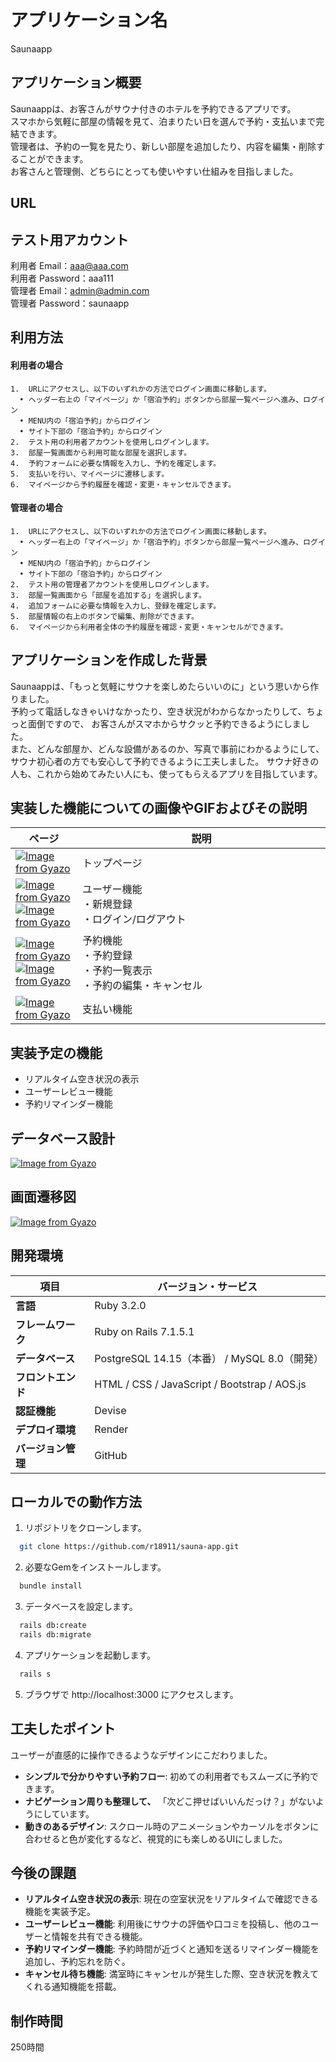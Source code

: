 # アプリケーション名
Saunaapp

## アプリケーション概要
Saunaappは、お客さんがサウナ付きのホテルを予約できるアプリです。
<br>スマホから気軽に部屋の情報を見て、泊まりたい日を選んで予約・支払いまで完結できます。
<br>管理者は、予約の一覧を見たり、新しい部屋を追加したり、内容を編集・削除することができます。
<br>お客さんと管理側、どちらにとっても使いやすい仕組みを目指しました。

## URL


## テスト用アカウント
利用者 Email：aaa@aaa.com
<br>利用者 Password：aaa111
<br>管理者 Email：admin@admin.com
<br>管理者 Password：saunaapp

## 利用方法
#### 利用者の場合<br>
	1.	URLにアクセスし、以下のいずれかの方法でログイン画面に移動します。
	  •	ヘッダー右上の「マイページ」か「宿泊予約」ボタンから部屋一覧ページへ進み、ログイン
	  •	MENU内の「宿泊予約」からログイン
	  •	サイト下部の「宿泊予約」からログイン
	2.	テスト用の利用者アカウントを使用しログインします。
	3.	部屋一覧画面から利用可能な部屋を選択します。
	4.	予約フォームに必要な情報を入力し、予約を確定します。
	5.	支払いを行い、マイページに遷移します。
	6.	マイページから予約履歴を確認・変更・キャンセルできます。

#### 管理者の場合<br>
	1.	URLにアクセスし、以下のいずれかの方法でログイン画面に移動します。
	  •	ヘッダー右上の「マイページ」か「宿泊予約」ボタンから部屋一覧ページへ進み、ログイン
	  •	MENU内の「宿泊予約」からログイン
	  •	サイト下部の「宿泊予約」からログイン
	2.	テスト用の管理者アカウントを使用しログインします。
	3.	部屋一覧画面から「部屋を追加する」を選択します。
	4.	追加フォームに必要な情報を入力し、登録を確定します。
	5.	部屋情報の右上のボタンで編集、削除ができます。
	6.	マイページから利用者全体の予約履歴を確認・変更・キャンセルができます。

## アプリケーションを作成した背景
Saunaappは、「もっと気軽にサウナを楽しめたらいいのに」という思いから作りました。
<br>予約って電話しなきゃいけなかったり、空き状況がわからなかったりして、ちょっと面倒ですので、
お客さんがスマホからサクッと予約できるようにしました。
<br>また、どんな部屋か、どんな設備があるのか、写真で事前にわかるようにして、
サウナ初心者の方でも安心して予約できるように工夫しました。
サウナ好きの人も、これから始めてみたい人にも、使ってもらえるアプリを目指しています。

## 実装した機能についての画像やGIFおよびその説明
|ページ|説明|
|---|------------------|
|[![Image from Gyazo](https://i.gyazo.com/67d4223f5383007d643fc617a9ab43db.gif)](https://gyazo.com/67d4223f5383007d643fc617a9ab43db)|トップページ　　　　　　　　　　　　　　　　　　　　　　|
|[![Image from Gyazo](https://i.gyazo.com/cd4986cd8a7d787b2b0c76752e9f1d55.gif)](https://gyazo.com/cd4986cd8a7d787b2b0c76752e9f1d55)[![Image from Gyazo](https://i.gyazo.com/63404e2b68cfe820ab1f7f23039d360b.gif)](https://gyazo.com/63404e2b68cfe820ab1f7f23039d360b)|ユーザー機能<br>・新規登録<br>・ログイン/ログアウト|
|[![Image from Gyazo](https://i.gyazo.com/2ff85349656ff8592dd73f045a0e1950.gif)](https://gyazo.com/2ff85349656ff8592dd73f045a0e1950)[![Image from Gyazo](https://i.gyazo.com/5be501aed9ab859666d6afb216772344.gif)](https://gyazo.com/5be501aed9ab859666d6afb216772344)|予約機能<br>・予約登録<br>・予約一覧表示<br>・予約の編集・キャンセル|
|[![Image from Gyazo](https://i.gyazo.com/d260100244d228aae79b4586894e14d4.gif)](https://gyazo.com/d260100244d228aae79b4586894e14d4)|支払い機能|

## 実装予定の機能
- リアルタイム空き状況の表示
- ユーザーレビュー機能
- 予約リマインダー機能

## データベース設計
[![Image from Gyazo](https://i.gyazo.com/31e282ea3873331f3cfb120bb8009910.png)](https://gyazo.com/31e282ea3873331f3cfb120bb8009910)


## 画面遷移図
[![Image from Gyazo](https://i.gyazo.com/01b243a14aae5172e991ca4c19e7f632.png)](https://gyazo.com/01b243a14aae5172e991ca4c19e7f632)


## 開発環境
| 項目               | バージョン・サービス |
|------------------|-----------------|
| **言語**        | Ruby 3.2.0 |
| **フレームワーク** | Ruby on Rails 7.1.5.1 |
| **データベース**  | PostgreSQL 14.15（本番） / MySQL 8.0（開発） |
| **フロントエンド** | HTML / CSS / JavaScript / Bootstrap / AOS.js |
| **認証機能**    | Devise |
| **デプロイ環境** | Render |
| **バージョン管理** | GitHub |

## ローカルでの動作方法

1. リポジトリをクローンします。
```bash
  git clone https://github.com/r18911/sauna-app.git
```

2. 必要なGemをインストールします。
```bash
  bundle install
```

3. データベースを設定します。
```bash
  rails db:create
  rails db:migrate
```

4. アプリケーションを起動します。
```bash
  rails s
```

5. ブラウザで http://localhost:3000 にアクセスします。


## 工夫したポイント
ユーザーが直感的に操作できるようなデザインにこだわりました。
- **シンプルで分かりやすい予約フロー**: 初めての利用者でもスムーズに予約できます。
- **ナビゲーション周りも整理して、** 「次どこ押せばいいんだっけ？」がないようにしています。
- **動きのあるデザイン**: スクロール時のアニメーションやカーソルをボタンに合わせると色が変化するなど、視覚的にも楽しめるUIにしました。

## 今後の課題
- **リアルタイム空き状況の表示**: 現在の空室状況をリアルタイムで確認できる機能を実装予定。
- **ユーザーレビュー機能**: 利用後にサウナの評価や口コミを投稿し、他のユーザーと情報を共有できる機能。
- **予約リマインダー機能**: 予約時間が近づくと通知を送るリマインダー機能を追加し、予約忘れを防ぐ。
- **キャンセル待ち機能**: 満室時にキャンセルが発生した際、空き状況を教えてくれる通知機能を搭載。

## 制作時間
250時間

